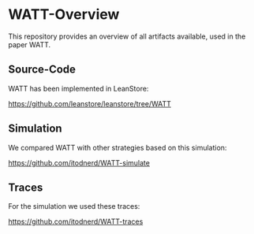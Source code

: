# WATT-Overview

This repository provides an overview of all artifacts available, used in the paper WATT.

## Source-Code

WATT has been implemented in LeanStore:

https://github.com/leanstore/leanstore/tree/WATT

## Simulation

We compared WATT with other strategies based on this simulation:

https://github.com/itodnerd/WATT-simulate

## Traces

For the simulation we used these traces:

https://github.com/itodnerd/WATT-traces
